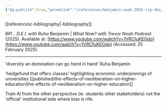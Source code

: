 ```yaml
---
{"dg-publish":true,"permalink":"/references/benjamin-noah-2025-rip-dei/"}
---
```


[[references/-bibliography\|-bibliography]]

_RIP… D.E.I. with Ruha Benjamin | What Now? with Trevor Noah Podcast_ (2025). Available at: [https://www.youtube.com/watch?v=1VRCfuKEGdo](https://www.youtube.com/watch?v=1VRCfuKEGdo) (Accessed: 25 February 2025).

---

'diversity an domination can go hand in hand' Ruha Benjamin

'hedgefund that offers classes' highlighting economic underpinnings of universities [[published/the-effects-of-neoliberalism-on-higher-education\|the-effects-of-neoliberalism-on-higher-education]] 

Train AI from the other perspective (ie. students other stakeholders) not the 'official' institutional side where bias is rife.